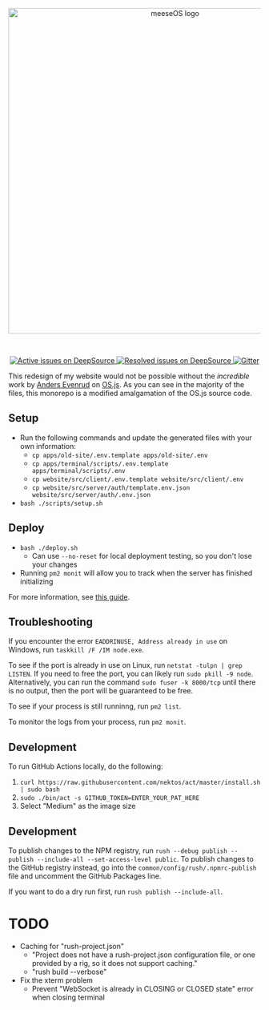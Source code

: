 <p align="center">
  <picture>
    <source media="(prefers-color-scheme: dark)" srcset="./website/src/client/social_transparent.png">
    <source media="(prefers-color-scheme: light)" srcset="./website/src/client/social.png" width="650">
    <img alt="meeseOS logo" title="meeseOS logo">
  </picture>
</p>
<br />

<p align="center">
  <a href="https://deepsource.io/gh/meeseOS/meeseOS/?ref=repository-badge">
    <img
      src="https://deepsource.io/gh/meeseOS/meeseOS.svg/?label=active+issues&show_trend=true&token=CRr7brFwKTb7yUJpTlVeUpjA"
      title="Active issues on DeepSource"
      alt="Active issues on DeepSource"
    />
  </a>
  <a href="https://deepsource.io/gh/meeseOS/meeseOS/?ref=repository-badge">
    <img
      src="https://deepsource.io/gh/meeseOS/meeseOS.svg/?label=resolved+issues&show_trend=true&token=CRr7brFwKTb7yUJpTlVeUpjA"
      title="Resolved issues on DeepSource"
			alt="Resolved issues on DeepSource"
    />
  </a>
	<a href="https://gitter.im/meeseOS/community?utm_source=badge&utm_medium=badge&utm_campaign=pr-badge">
		<img
			src="https://badges.gitter.im/meeseOS/community.svg"
			title="Gitter"
			alt="Gitter"
		/>
	</a>
</p>

<!-- TODO: Get this working then add to individual subcomponents if possible. -->
<!--
<p align="center">
  <a href="https://codeclimate.com/github/meeseOS/meeseOS/test_coverage">
    <img
      src="https://api.codeclimate.com/v1/badges/074b81c78fd887a7def5/test_coverage"
      title="Test Coverage on Code Climate"
      alt="Test Coverage on Code Climate"
    />
  </a>
  <a href="https://codeclimate.com/github/meeseOS/meeseOS/maintainability">
    <img
      src="https://api.codeclimate.com/v1/badges/074b81c78fd887a7def5/maintainability"
      title="Maintainability on Code Climate"
			alt="Maintainability on Code Climate"
    />
  </a>
</p>
-->

This redesign of my website would not be possible without the _incredible_ work by [Anders Evenrud](https://github.com/andersevenrud) on [OS.js](https://github.com/os-js/OS.js). As you can see in the majority of the files, this monorepo is a modified amalgamation of the OS.js source code.

## Setup

- Run the following commands and update the generated files with your own information:
	- `cp apps/old-site/.env.template apps/old-site/.env`
	- `cp apps/terminal/scripts/.env.template apps/terminal/scripts/.env`
	- `cp website/src/client/.env.template website/src/client/.env`
	- `cp website/src/server/auth/template.env.json website/src/server/auth/.env.json`
- `bash ./scripts/setup.sh`

## Deploy

- `bash ./deploy.sh`
  - Can use `--no-reset` for local deployment testing, so you don't lose your changes
- Running `pm2 monit` will allow you to track when the server has finished initializing

For more information, see [this guide](https://manual.os-js.org/guide/deploy/).

## Troubleshooting

If you encounter the error `EADDRINUSE, Address already in use` on Windows, run `taskkill /F /IM node.exe`.

To see if the port is already in use on Linux, run `netstat -tulpn | grep LISTEN`. If you need to free the port, you can likely run `sudo pkill -9 node`. Alternatively, you can run the command `sudo fuser -k 8000/tcp` until there is no output, then the port will be guaranteed to be free.

To see if your process is still runninng, run `pm2 list`.

To monitor the logs from your process, run `pm2 monit`.

## Development

To run GitHub Actions locally, do the following:

1. `curl https://raw.githubusercontent.com/nektos/act/master/install.sh | sudo bash`
2. `sudo ./bin/act -s GITHUB_TOKEN=ENTER_YOUR_PAT_HERE`
3. Select "Medium" as the image size

## Development

To publish changes to the NPM registry, run `rush --debug publish --publish --include-all --set-access-level public`. To publish changes to the GitHub registry instead, go into the `common/config/rush/.npmrc-publish` file and uncomment the GitHub Packages line.

If you want to do a dry run first, run `rush publish --include-all`.

# TODO

- Caching for "rush-project.json"
  - "Project does not have a rush-project.json configuration file, or one provided by a rig, so it does not support caching."
  - "rush build --verbose"
- Fix the xterm problem
  - Prevent "WebSocket is already in CLOSING or CLOSED state" error when closing terminal
